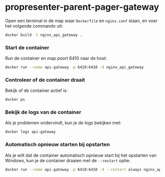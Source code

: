 # propresenter-parent-pager-gateway

Open een terminal in de map waar `Dockerfile` en `nginx.conf` staan, en voer het volgende commando uit:

```sh
docker build -t nginx_api_gateway .
```

### Start de container

Run de container en map poort 6410 naar de host:

```sh
docker run --name api-gateway -p 6410:6410 -d nginx_api_gateway
```

### Controleer of de container draait

Bekijk of de container actief is:

```sh
docker ps
```

### Bekijk de logs van de container

Als je problemen ondervindt, kun je de logs bekijken met:

```sh
docker logs api-gateway
```

### Automatisch opnieuw starten bij opstarten

Als je wilt dat de container automatisch opnieuw start bij het opstarten van Windows, kun je de container draaien met de `--restart` optie:

```sh
docker run --name api-gateway -p 6410:6410 -d --restart always nginx_api_gateway
```

